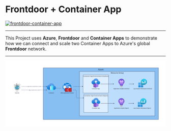 # Frontdoor + Container App

[![frontdoor-container-app](https://github.com/kashw2/Terraform-at-Scale/actions/workflows/frontdoor-container-app.yml/badge.svg)](https://github.com/kashw2/Terraform-at-Scale/actions/workflows/frontdoor-container-app.yml)

---

This Project uses **Azure**, **Frontdoor** and **Container Apps** to demonstrate
how we can connect and scale two Container Apps to Azure's global **Frontdoor** network.

---

![](./diagram/infrastructure.svg)